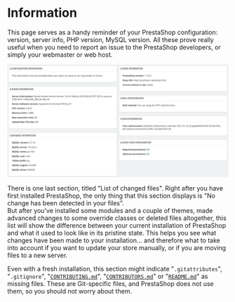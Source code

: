 # Information

This page serves as a handy reminder of your PrestaShop configuration: version, server info, PHP version, MySQL version. All these prove really useful when you need to report an issue to the PrestaShop developers, or simply your webmaster or web host.

![](../../../.gitbook/assets/51839997%20%284%29%20%284%29.png)

There is one last section, titled "List of changed files". Right after you have first installed PrestaShop, the only thing that this section displays is "No change has been detected in your files".  
But after you've installed some modules and a couple of themes, made advanced changes to some override classes or deleted files altogether, this list will show the difference between your current installation of PrestaShop and what it used to look like in its pristine state. This helps you see what changes have been made to your installation... and therefore what to take into account if you want to update your store manually, or if you are moving files to a new server.

Even with a fresh installation, this section might indicate "`.gitattributes`", "`.gitignore`", "[`CONTRIBUTING.md`](http://contributing.md/)", "[`CONTRIBUTORS.md`](http://contributors.md/)" or "[`README.md`](http://readme.md/)" as missing files. These are Git-specific files, and PrestaShop does not use them, so you should not worry about them.

